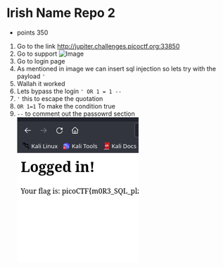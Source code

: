 # Irish Name Repo 2
* points 350
1. Go to the link http://jupiter.challenges.picoctf.org:33850
2. Go to support
![Image](images/sus.png "Image")
3. Go to login page
4. As mentioned in image we can insert sql injection so lets try with the payload
`'`
5. Wallah it worked
6. Lets bypass the login 
`' OR 1 = 1 --`
7. `'` this to escape the quotation
8. `OR 1=1` To make the condition true
9. `--` to comment out the passowrd section 
![Completed](images/flag.png "flag")
